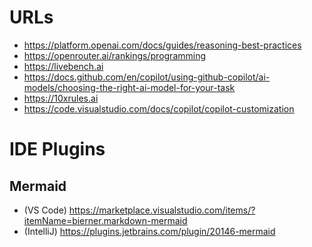 # URLs

- https://platform.openai.com/docs/guides/reasoning-best-practices
- https://openrouter.ai/rankings/programming
- https://livebench.ai
- https://docs.github.com/en/copilot/using-github-copilot/ai-models/choosing-the-right-ai-model-for-your-task
- https://10xrules.ai
- https://code.visualstudio.com/docs/copilot/copilot-customization

# IDE Plugins

## Mermaid
- (VS Code) https://marketplace.visualstudio.com/items/?itemName=bierner.markdown-mermaid
- (IntelliJ) https://plugins.jetbrains.com/plugin/20146-mermaid

